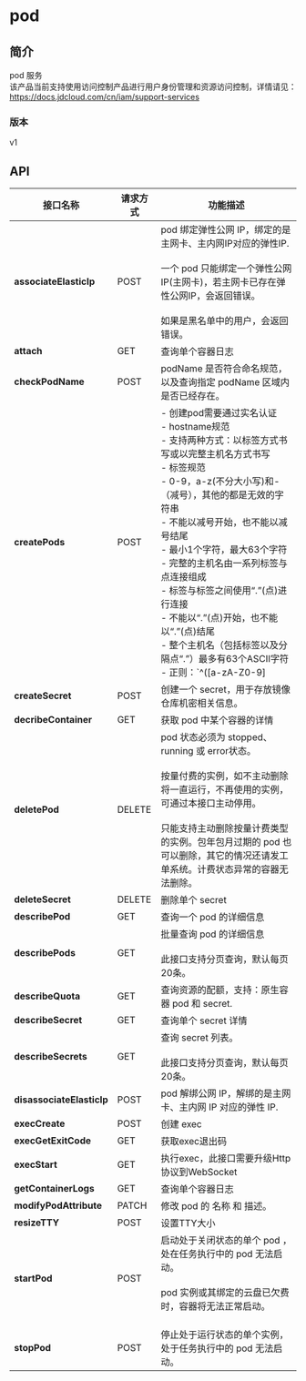 # pod


## 简介
pod 服务</br>该产品当前支持使用访问控制产品进行用户身份管理和资源访问控制，详情请见：https://docs.jdcloud.com/cn/iam/support-services


### 版本
v1


## API
|接口名称|请求方式|功能描述|
|---|---|---|
|**associateElasticIp**|POST|pod 绑定弹性公网 IP，绑定的是主网卡、主内网IP对应的弹性IP. <br></br>一个 pod 只能绑定一个弹性公网 IP(主网卡)，若主网卡已存在弹性公网IP，会返回错误。<br></br>如果是黑名单中的用户，会返回错误。</br>|
|**attach**|GET|查询单个容器日志</br>|
|**checkPodName**|POST|podName 是否符合命名规范，以及查询指定 podName 区域内是否已经存在。</br>|
|**createPods**|POST|- 创建pod需要通过实名认证</br>- hostname规范</br>    \- 支持两种方式：以标签方式书写或以完整主机名方式书写</br>    \- 标签规范</br>        \- 0-9，a-z(不分大小写)和-（减号），其他的都是无效的字符串</br>        \- 不能以减号开始，也不能以减号结尾</br>        \- 最小1个字符，最大63个字符</br>    \- 完整的主机名由一系列标签与点连接组成</br>        \- 标签与标签之间使用“.”(点)进行连接</br>        \- 不能以“.”(点)开始，也不能以“.”(点)结尾</br>        \- 整个主机名（包括标签以及分隔点“.”）最多有63个ASCII字符</br>    \- 正则：`^([a-zA-Z0-9]|[a-zA-Z0-9][a-zA-Z0-9-]{0,61}[a-zA-Z0-9])(.([a-zA-Z0-9]|[a-zA-Z0-9][a-zA-Z0-9-]{0,61}[a-zA-Z0-9]))*$`</br>- 网络配置</br>    \- 指定主网卡配置信息</br>        \- 必须指定subnetId</br>        \- 可以指定elasticIp规格来约束创建的弹性IP，带宽取值范围[1-100]Mbps，步进1Mbps</br>        \- 可以指定网卡的主IP(primaryIpAddress)和辅助IP(secondaryIpAddresses)，此时maxCount只能为1</br>        \- 可以设置网卡的自动删除autoDelete属性，指明是否删除实例时自动删除网卡</br>        \- 安全组securityGroup需与子网Subnet在同一个私有网络VPC内</br>        \- 一个 pod 创建时必须指定一个安全组，至多指定5个安全组</br>        \- 主网卡deviceIndex设置为1</br>- 存储</br>    \- volume分为root volume和data volume，root volume的挂载目录是/，data volume的挂载目录可以随意指定</br>    \- volume的底层存储介质当前只支持cloud类别，也就是云硬盘</br>    \- root volume</br>        \- root volume只能是cloud类别</br>        \- 云硬盘类型可以选择ssd、premium-hdd</br>        \- 磁盘大小</br>            \- ssd：范围[10,100]GB，步长为10G</br>            \- premium-hdd：范围[10,100]GB，步长为10G</br>        \- 自动删除</br>            \- 默认自动删除</br>        \- 可以选择已存在的云硬盘</br>    \- data volume</br>        \- data volume当前只能选择cloud类别</br>        \- 云硬盘类型可以选择ssd、premium-hdd</br>        \- 磁盘大小</br>            \- ssd：范围[20,1000]GB，步长为10G</br>            \- premium-hdd：范围[20,3000]GB，步长为10G</br>        \- 自动删除</br>            \- 默认自动删除</br>        \- 可以选择已存在的云硬盘</br>        \- 可以从快照创建磁盘</br>- pod 容器日志</br>    \- default：默认在本地分配10MB的存储空间，自动rotate</br>- 其他</br>    \- 创建完成后，pod 状态为running</br>    \- maxCount为最大努力，不保证一定能达到maxCount</br>|
|**createSecret**|POST|创建一个 secret，用于存放镜像仓库机密相关信息。</br>|
|**decribeContainer**|GET|获取 pod 中某个容器的详情|
|**deletePod**|DELETE|pod 状态必须为 stopped、running 或 error状态。 <br></br>按量付费的实例，如不主动删除将一直运行，不再使用的实例，可通过本接口主动停用。<br></br>只能支持主动删除按量计费类型的实例。包年包月过期的 pod 也可以删除，其它的情况还请发工单系统。计费状态异常的容器无法删除。</br>|
|**deleteSecret**|DELETE|删除单个 secret</br>|
|**describePod**|GET|查询一个 pod 的详细信息</br>|
|**describePods**|GET|批量查询 pod 的详细信息<br></br>此接口支持分页查询，默认每页20条。</br>|
|**describeQuota**|GET|查询资源的配额，支持：原生容器 pod 和 secret.</br>|
|**describeSecret**|GET|查询单个 secret 详情</br>|
|**describeSecrets**|GET|查询 secret 列表。<br> </br>此接口支持分页查询，默认每页20条。</br>|
|**disassociateElasticIp**|POST|pod 解绑公网 IP，解绑的是主网卡、主内网 IP 对应的弹性 IP.</br>|
|**execCreate**|POST|创建 exec</br>|
|**execGetExitCode**|GET|获取exec退出码|
|**execStart**|GET|执行exec，此接口需要升级Http协议到WebSocket|
|**getContainerLogs**|GET|查询单个容器日志</br>|
|**modifyPodAttribute**|PATCH|修改 pod 的 名称 和 描述。</br>|
|**resizeTTY**|POST|设置TTY大小|
|**startPod**|POST|启动处于关闭状态的单个 pod ，处在任务执行中的 pod 无法启动。<br></br>pod 实例或其绑定的云盘已欠费时，容器将无法正常启动。<br></br>|
|**stopPod**|POST|停止处于运行状态的单个实例，处于任务执行中的 pod 无法启动。</br>|
